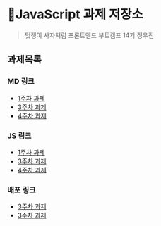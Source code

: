 # 📌JavaScript 과제 저장소

> 멋쟁이 사자처럼 프론트엔드 부트캠프 14기
> 정우진

## 과제목록

### MD 링크

- [1주차 과제](./src/md/01-homwork.md)
- [3주차 과제](./src/md/03-homwork.md)
- [4주차 과제](./src/md/04-homwork.md)

### JS 링크

- [1주차 과제](./src/js/01-homework.js)
- [3주차 과제](./src/js/03-homework.js)
- [4주차 과제](./src/js/04-homework.js)

### 배포 링크

- [3주차 과제](https://wjinss.github.io/homework-js/src/page/homework-3.html)
- [3주차 과제](https://wjinss.github.io/homework-js/src/page/homework-4.html)
